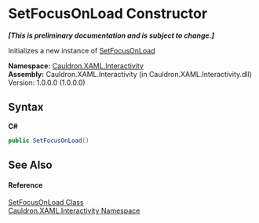 # SetFocusOnLoad Constructor 
 _**\[This is preliminary documentation and is subject to change.\]**_

Initializes a new instance of <a href="T_Cauldron_XAML_Interactivity_SetFocusOnLoad">SetFocusOnLoad</a>

**Namespace:**&nbsp;<a href="N_Cauldron_XAML_Interactivity">Cauldron.XAML.Interactivity</a><br />**Assembly:**&nbsp;Cauldron.XAML.Interactivity (in Cauldron.XAML.Interactivity.dll) Version: 1.0.0.0 (1.0.0.0)

## Syntax

**C#**<br />
``` C#
public SetFocusOnLoad()
```


## See Also


#### Reference
<a href="T_Cauldron_XAML_Interactivity_SetFocusOnLoad">SetFocusOnLoad Class</a><br /><a href="N_Cauldron_XAML_Interactivity">Cauldron.XAML.Interactivity Namespace</a><br />